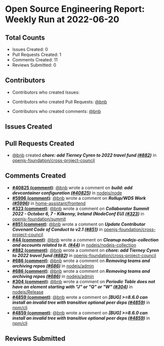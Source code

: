 # Open Source Engineering Report: Weekly Run at 2022-06-20

## Total Counts

* Issues Created: 0
* Pull Requests Created: 1
* Comments Created: 11
* Reviews Submitted: 0

## Contributors

* Contributors who created Issues: 

* Contributors who created Pull Requests: [@bnb](https://github.com/bnb)

* Contributors who created comments: [@bnb](https://github.com/bnb)

## Issues Created



## Pull Requests Created

* [@bnb](https://github.com/bnb) created _**chore: add Tierney Cyren to 2022 travel fund ([#882](https://github.com/openjs-foundation/cross-project-council/pull/882))**_ in [openjs-foundation/cross-project-council](https://github.com/openjs-foundation/cross-project-council)

## Comments Created

* **[#40825 (comment)](https://github.com/nodejs/node/pull/40825#issuecomment-1138023255)**: [@bnb](https://github.com/bnb) wrote a comment on _**build: add devcontainer configuration ([#40825](https://github.com/nodejs/node/pull/40825))**_ in [nodejs/node](https://github.com/nodejs/node)
* **[#5996 (comment)](https://github.com/home-assistant/frontend/issues/5996#issuecomment-1132331427)**: [@bnb](https://github.com/bnb) wrote a comment on _**Rollup/WDS Work ([#5996](https://github.com/home-assistant/frontend/issues/5996))**_ in [home-assistant/frontend](https://github.com/home-assistant/frontend)
* **[#323 (comment)](https://github.com/openjs-foundation/summit/issues/323#issuecomment-1130622760)**: [@bnb](https://github.com/bnb) wrote a comment on _**Collaborator Summit 2022 - October 6, 7 - Kilkenny, Ireland (NodeConf EU) ([#323](https://github.com/openjs-foundation/summit/issues/323))**_ in [openjs-foundation/summit](https://github.com/openjs-foundation/summit)
* **[#851 (comment)](https://github.com/openjs-foundation/cross-project-council/pull/851#issuecomment-1130400344)**: [@bnb](https://github.com/bnb) wrote a comment on _**Update Contributor Covenant Code of Conduct to v2.1 ([#851](https://github.com/openjs-foundation/cross-project-council/pull/851))**_ in [openjs-foundation/cross-project-council](https://github.com/openjs-foundation/cross-project-council)
* **[#44 (comment)](https://github.com/nodejs/nodejs-collection/issues/44#issuecomment-1129005012)**: [@bnb](https://github.com/bnb) wrote a comment on _**Cleanup nodejs-collection and accounts related to it. ([#44](https://github.com/nodejs/nodejs-collection/issues/44))**_ in [nodejs/nodejs-collection](https://github.com/nodejs/nodejs-collection)
* **[#882 (comment)](https://github.com/openjs-foundation/cross-project-council/pull/882#issuecomment-1125720391)**: [@bnb](https://github.com/bnb) wrote a comment on _**chore: add Tierney Cyren to 2022 travel fund ([#882](https://github.com/openjs-foundation/cross-project-council/pull/882))**_ in [openjs-foundation/cross-project-council](https://github.com/openjs-foundation/cross-project-council)
* **[#686 (comment)](https://github.com/nodejs/admin/issues/686#issuecomment-1125697803)**: [@bnb](https://github.com/bnb) wrote a comment on _**Removing teams and archiving repos ([#686](https://github.com/nodejs/admin/issues/686))**_ in [nodejs/admin](https://github.com/nodejs/admin)
* **[#686 (comment)](https://github.com/nodejs/admin/issues/686#issuecomment-1122677550)**: [@bnb](https://github.com/bnb) wrote a comment on _**Removing teams and archiving repos ([#686](https://github.com/nodejs/admin/issues/686))**_ in [nodejs/admin](https://github.com/nodejs/admin)
* **[#304 (comment)](https://github.com/nodejs/Release/issues/304#issuecomment-1120049029)**: [@bnb](https://github.com/bnb) wrote a comment on _**Periodic Table does not have an element starting with "J" or "Q" or "W" ([#304](https://github.com/nodejs/Release/issues/304))**_ in [nodejs/Release](https://github.com/nodejs/Release)
* **[#4859 (comment)](https://github.com/npm/cli/issues/4859#issuecomment-1119871773)**: [@bnb](https://github.com/bnb) wrote a comment on _**[BUG] >=8.6.0 can install an invalid tree with transitive optional peer deps ([#4859](https://github.com/npm/cli/issues/4859))**_ in [npm/cli](https://github.com/npm/cli)
* **[#4859 (comment)](https://github.com/npm/cli/issues/4859#issuecomment-1119868624)**: [@bnb](https://github.com/bnb) wrote a comment on _**[BUG] >=8.6.0 can install an invalid tree with transitive optional peer deps ([#4859](https://github.com/npm/cli/issues/4859))**_ in [npm/cli](https://github.com/npm/cli)

## Reviews Submitted

